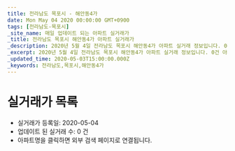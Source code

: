 ```yaml
---
title: 전라남도 목포시 - 해안동4가
date: Mon May 04 2020 00:00:00 GMT+0900
tags: [전라남도-목포시]
_site_name: 매일 업데이트 되는 아파트 실거래가
_title: 전라남도 목포시 해안동4가 아파트 실거래가
_description: 2020년 5월 4일 전라남도 목포시 해안동4가 아파트 실거래 정보입니다. 0건 아파트 정보가 있습니다.
_excerpt: 2020년 5월 4일 전라남도 목포시 해안동4가 아파트 실거래 정보입니다. 0건 아파트 정보가 있습니다.
_updated_time: 2020-05-03T15:00:00.000Z
_keywords: 전라남도,목포시,해안동4가
---
```






# 실거래가 목록
- 실거래가 등록일: 2020-05-04
- 업데이트 된 실거래 수: 0 건
- 아파트명을 클릭하면 외부 검색 페이지로 연결됩니다.




